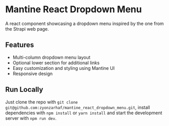 # Mantine React Dropdown Menu

A react component showcasing a dropdown menu inspired by the one from the Strapi web page.

## Features

- Multi-column dropdown menu layout
- Optional lower section for additional links
- Easy customization and styling using Mantine UI
- Responsive design

## Run Locally

Just clone the repo with `git clone git@github.com:zyonzarhaf/mantine_react_dropdown_menu.git`, install dependencies with `npm install` or `yarn install` and start the development server with `npm run dev`.
